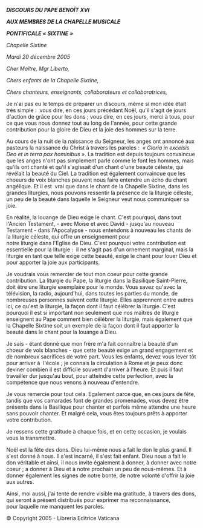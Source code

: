***DISCOURS DU PAPE BENOÎT XVI***

***AUX MEMBRES DE LA CHAPELLE MUSICALE***

***PONTIFICALE « SIXTINE »***

*Chapelle Sixtine*

*Mardi 20 décembre 2005*

*Cher Maître, Mgr Liberto,*

*Chers enfants de la Chapelle Sixtine,*

*Chers chanteurs, enseignants, collaborateurs et collaboratrices,*

Je n'ai pas eu le temps de préparer un discours, même si mon idée était très simple :  vous dire, en ces jours précédant Noël, qu'il s'agit de jours d'action de grâce pour les dons ; vous dire, en ces jours, merci à tous, pour ce que vous nous donnez tout au long de l'année, pour cette grande contribution pour la gloire de Dieu et la joie des hommes sur la terre.

Au cours de la nuit de la naissance du Seigneur, les anges ont annoncé aux pasteurs la naissance du Christ à travers les paroles :  *« *Gloria in excelsis Deo et in terra pax hominibus* »*. La tradition est depuis toujours convaincue que les anges n'ont pas simplement parlé comme le font les hommes, mais qu'ils ont chanté et qu'il s'agissait d'un chant d'une beauté céleste, qui révélait la beauté du Ciel. La tradition est également convaincue que les choeurs de voix blanches peuvent nous faire entendre un écho du chant angélique. Et il est  vrai que dans le chant de la Chapelle Sixtine, dans les grandes liturgies, nous pouvons ressentir la présence de la liturgie céleste, un peu de la beauté dans laquelle le Seigneur veut nous communiquer sa joie.

En réalité, la louange de Dieu exige le chant. C'est pourquoi, dans tout l'Ancien Testament, - avec Moïse et avec David - jusqu'au nouveau Testament - dans l'Apocalypse - nous entendons à nouveau les chants de la liturgie céleste, qui offre un enseignement pour notre liturgie dans l'Eglise de Dieu. C'est pourquoi votre contribution est essentielle pour la liturgie :  il ne s'agit pas d'un ornement marginal, mais la liturgie en tant que telle exige cette beauté, exige le chant pour louer Dieu et pour apporter la joie aux participants.

Je voudrais vous remercier de tout mon coeur pour cette grande contribution. La liturgie du Pape, la liturgie dans la Basilique Saint-Pierre, doit être une liturgie exemplaire pour le monde. Vous savez qu'avec la télévision, la radio, aujourd'hui, dans toutes les parties du monde, de nombreuses personnes suivent cette liturgie. Elles apprennent entre autres ici, ce qu'est la liturgie, la façon dont il faut célébrer la liturgie. C'est pourquoi il est si important non seulement que nos maîtres de liturgie enseignent au Pape comment bien célébrer la liturgie, mais également que la Chapelle Sixtine soit un exemple de la façon dont il faut apporter la beauté dans le chant pour la louange à Dieu.

Je sais - étant donné que mon frère m'a fait connaître la beauté d'un choeur de voix blanches - que cette beauté exige un grand engagement et de nombreux sacrifices de votre part. Vous les enfants, devez vous lever tôt pour arriver à  l'école ; je connais la circulation à Rome et je peux donc deviner combien il est difficile souvent d'arriver à l'heure. Et puis il faut travailler dur jusqu'au bout, pour atteindre cette perfection, avec la compétence que nous venons à nouveau d'entendre.

Je vous remercie pour tout cela. Egalement parce que, en ces jours de fête, tandis que vos camarades font de grandes promenades, vous devez être présents dans la Basilique pour chanter et parfois même attendre une heure sans pouvoir chanter. Et malgré cela, vous êtes toujours prêts à apporter votre contribution.

Je ressens cette gratitude à chaque fois, et en cette occasion, je voulais vous la transmettre.

Noël est la fête des dons. Dieu lui-même nous a fait le don le plus grand. Il s'est donné à nous. Il s'est incarné, il s'est fait enfant. Dieu nous a fait le don véritable et ainsi, il nous invite également à donner, à donner avec notre coeur ; a donner à Dieu et à notre prochain un peu de nous-mêmes. Et à donner également les signes de notre bonté, de notre volonté d'offrir la joie aux autres.

Ainsi, moi aussi, j'ai tenté de rendre visible ma gratitude, à travers des dons, qui seront à présent distribués pour exprimer ma reconnaissance, pour laquelle me manquent les paroles.

© Copyright 2005 - Libreria Editrice Vaticana